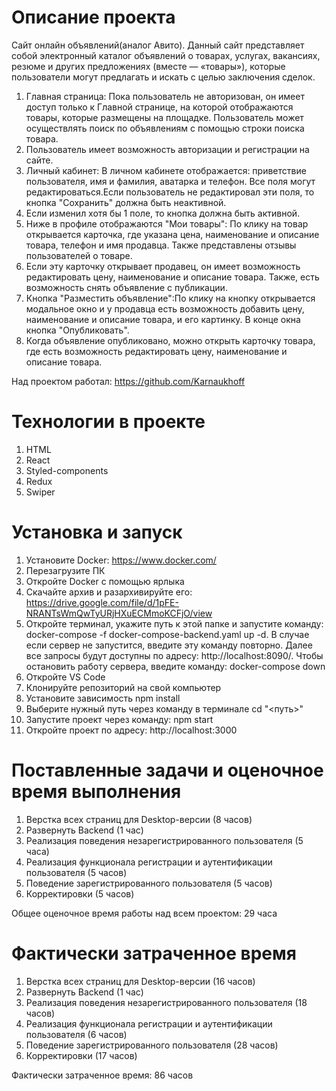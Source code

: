 # Описание проекта
Сайт онлайн объявлений(аналог Авито). 
Данный сайт представляет собой электронный каталог объявлений о товарах, услугах, вакансиях, резюме и других предложениях (вместе — «товары»), которые пользователи могут предлагать и искать с целью заключения сделок.
1. Главная страница: Пока пользователь не авторизован, он имеет доступ только к Главной странице, на которой отображаются товары, которые размещены на площадке. Пользователь может осуществлять поиск по объявлениям с помощью строки поиска товара.
2. Пользователь имеет возможность авторизации и регистрации на сайте.
3. Личный кабинет: В личном кабинете отображается: приветствие пользователя, имя и фамилия, аватарка и телефон. Все поля могут редактироваться.Если пользователь не редактировал эти поля, то кнопка "Сохранить" должна быть неактивной.
4. Если изменил хотя бы 1 поле, то кнопка должна быть активной.
5. Ниже в профиле отображаются "Мои товары": По клику на товар открывается карточка, где указана цена, наименование и описание товара, телефон и имя продавца. Также представлены отзывы пользователей о товаре.
6. Если эту карточку открывает продавец, он имеет возможность редактировать цену, наименование и описание товара. Также, есть возможность снять объявление с публикации.
7. Кнопка "Разместить объявление":По клику на кнопку открывается модальное окно и у продавца есть возможность добавить цену, наименование и описание товара, и его картинку. В конце окна кнопка "Опубликовать".
8. Когда объявление опубликовано, можно открыть карточку товара, где есть возможность редактировать цену, наименование и описание товара.


Над проектом работал: https://github.com/Karnaukhoff
# Технологии в проекте
1. HTML
2. React
3. Styled-components
4. Redux
5. Swiper

# Установка и запуск
1. Установите Docker: https://www.docker.com/
2. Перезагрузите ПК
3. Откройте Docker с помощью ярлыка
4. Скачайте архив и разархивируйте его: https://drive.google.com/file/d/1pFE-NRANTsWmQwTyURjHXuECMmoKCFjO/view
5. Откройте терминал, укажите путь к этой папке и запустите команду: docker-compose -f docker-compose-backend.yaml up -d. В случае если сервер не запустится, введите эту команду повторно. Далее все запросы будут доступны по адресу: http://localhost:8090/. Чтобы остановить работу сервера, введите команду: docker-compose down
6. Откройте VS Code
7. Клонируйте репозиторий на свой компьютер
8. Установите зависимость npm install
9. Выберите нужный путь через команду в терминале cd "<путь>"
10. Запустите проект через команду: npm start
11. Откройте проект по адресу: http://localhost:3000

# Поставленные задачи и оценочное время выполнения
1. Верстка всех страниц для Desktop-версии (8 часов)
2. Развернуть Backend (1 час)
3. Реализация поведения незарегистрированного пользователя (5 часа)
4. Реализация функционала регистрации и аутентификации пользователя (5 часов)
5. Поведение зарегистрированного пользователя (5 часов)
6. Корректировки (5 часов)

Общее оценочное время работы над всем проектом: 29 часа
# Фактически затраченное время
1. Верстка всех страниц для Desktop-версии (16 часов)
2. Развернуть Backend (1 час)
3. Реализация поведения незарегистрированного пользователя (18 часов)
4. Реализация функционала регистрации и аутентификации пользователя (6 часов)
5. Поведение зарегистрированного пользователя (28 часов)
6. Корректировки (17 часов)

Фактически затраченное время: 86 часов
